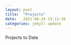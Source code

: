 ```yaml
---
layout: post
title:  "Projects"
date:   2021-09-24 13:11:36
categories: jekyll update
---
```

Projects to Date
